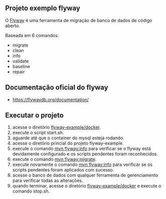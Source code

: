 ## Projeto exemplo flyway

O [Flyway](https://flywaydb.org/) é uma ferramenta de migração de banco de dados de código aberto. 

Baseada em 6 comandos:

- migrate 
- clean
- info
- validate
- baseline
- repair


## Documentação oficial do flyway

- https://flywaydb.org/documentation/


## Executar o projeto

1. acesse o diretório [flyway-example/docker](#).
2. execute o script start.sh.
3. aguarde até que o container do mysql esteja rodando.
4. acesse o diretório princial do projeto flyway-example.
5. execute o comando [mvn flyway:info](#) para verificar se o flyway está devidamente configurado e os scripts pendentes foram reconhecidos.
6. execute o comando [mvn flyway:migrate](#).
7. execute novamente o comando [mvn flyway:info](#) para verificar se os scripts pendentes foram aplicados com sucesso.
8. acesse o banco de dados com qualquer ferramenta de gerenciamento para verificar todas as alterações.
9. quando terminar, acesse o diretório [flyway-example/docker](#) e execute o comando stop.sh.


    
